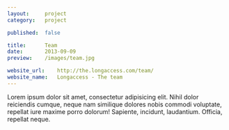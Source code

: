 ```yaml
---
layout:     project
category:   project

published:  false

title:      Team
date:       2013-09-09
preview:    /images/team.jpg

website_url:    http://the.longaccess.com/team/
website_name:   Longaccess - The team
---
```

Lorem ipsum dolor sit amet, consectetur adipisicing elit. Nihil dolor reiciendis cumque, neque nam similique dolores nobis commodi voluptate, repellat iure maxime porro dolorum! Sapiente, incidunt, laudantium. Officia, repellat neque.